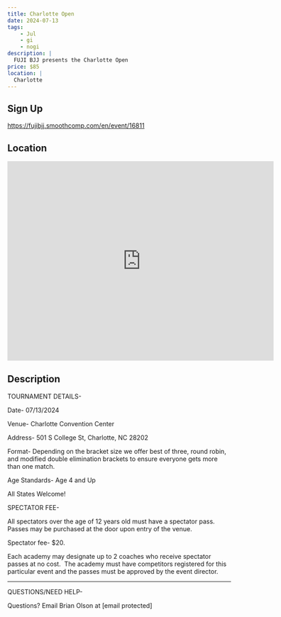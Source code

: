 ```yaml
---
title: Charlotte Open
date: 2024-07-13
tags:
    - Jul
    - gi 
    - nogi 
description: |
  FUJI BJJ presents the Charlotte Open
price: $85
location: |
  Charlotte
---
```

## Sign Up
https://fujibjj.smoothcomp.com/en/event/16811

## Location
<iframe src="https://www.google.com/maps/embed?pb=!1m18!1m12!1m3!1d12345.6789!2d-80.8460320!3d35.2230360!2m3!1f0!2f0!3f0!3m2!1i1024!2i768!4f13.1!3m3!1m2!1s0x0%3A0x0!2z35.2230360!5e0!3m2!1sen!2sus!4v1234567890" width="600" height="450" style="border:0;" allowfullscreen="" loading="lazy"></iframe>

## Description
TOURNAMENT DETAILS- 


Date- 07/13/2024


Venue- Charlotte Convention Center


Address- 501 S College St, Charlotte, NC 28202


Format- Depending on the bracket size we offer best of three, round robin, and modified double elimination brackets to ensure everyone gets more than one match.


Age Standards- Age 4 and Up


All States Welcome!


SPECTATOR FEE-


All spectators over the age of 12 years old must have a spectator pass.  Passes may be purchased at the door upon entry of the venue.



Spectator fee- $20.



Each academy may designate up to 2 coaches who receive spectator passes at no cost.  The academy must have competitors registered for this particular event and the passes must be approved by the event director.


_______________________________________________________________________________


QUESTIONS/NEED HELP-


Questions? Email Brian Olson at [email protected]